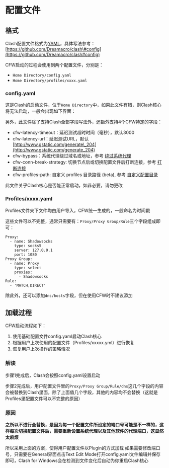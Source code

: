 # 配置文件

## 格式 <a id="&#x683C;&#x5F0F;"></a>

Clash配置文件格式为[YAML](pei-zhi-wen-jian.md)，具体写法参考：[https://github.com/Dreamacro/clash\#config](https://github.com/Dreamacro/clash#config)

CFW启动的过程会使用到两个配置文件，分别是：

* `Home Directory/config.yaml`
* `Home Directory/profiles/xxxx.yaml`

### config.yaml <a id="configyaml"></a>

这是Clash的启动文件，位于`Home Directory`中，如果此文件有错，则Clash核心将无法启动，一般会出现如下界面：

另外，此文件除了支持Clash全部字段写法外，还额外支持4个CFW特定的字段：

* cfw-latency-timeout：延迟测试超时时间（毫秒），默认3000
* cfw-latency-url：延迟测试URL，默认[http://www.gstatic.com/generate\_204](http://www.gstatic.com/generate_204)
* cfw-bypass：系统代理绕过域名或地址，参考 [绕过系统代理](rao-guo-xi-tong-dai-li.md)
* cfw-conn-break-strategy: 切换节点后或切换配置文件后打断连接，参考 [打断连接](da-duan-lian-jie.md)
* cfw-profiles-path: 自定义 profiles 目录路径 \(beta\), 参考 [自定义配置目录](zi-ding-yi-pei-zhi-wen-jian-mu-lu.md)

此文件关乎Clash核心是否能正常启动，如非必要，请勿更改

### Profiles/xxxx.yaml <a id="profilesxxxxyaml"></a>

Profiles文件夹下文件均由用户导入，CFW统一生成的，一般命名为时间戳

这些文件可以不完整，通常只需要有：`Proxy/Proxy Group/Rule`三个字段组成即可：

```text
Proxy:
  - name: Shadowsocks
    type: socks5
    server: 127.0.0.1
    port: 1080
Proxy Group:
  - name: Proxy
    type: select
    proxies:
      - Shadowsocks
Rule:
  - 'MATCH,DIRECT'
```

除此外，还可以添加`dns/hosts`字段，但在使用CFW时不建议添加

## 加载过程 <a id="&#x52A0;&#x8F7D;&#x8FC7;&#x7A0B;"></a>

CFW启动流程如下：

1. 使用基础配置文件config.yaml启动Clash核心
2. 根据用户上次使用的配置文件（Profiles/xxxxx.yml）进行恢复
3. 恢复用户上次操作的策略情况

### 解读 <a id="&#x89E3;&#x8BFB;"></a>

步骤1完成后，Clash会按照config.yaml设置启动

步骤2完成后，用户配置文件里的`Proxy/Proxy Group/Rule/dns`这几个字段的内容会被替换到Clash里面，除了上面值几个字段，其他的内容均不会替换（这就是Profiles里配置文件可以不完整的原因）

### 原因 <a id="&#x539F;&#x56E0;"></a>

**之所以不进行全替换，是因为每一个配置文件所设定的端口号可能是不一样的，这样每次切换配置文件后，需要重新设置系统代理以及其他软件的代理端口，这显然太麻烦**

所以采用上面的方案，使得用户配置文件以Plugin的方式加载 如果需要修改端口号，只需要在General界面点击Text Edit Mode打开config.yaml文件编辑并保存即可，Clash for Windows会在检测到文件变化后自动为你重启Clash核心

